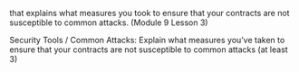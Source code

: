 that explains what measures you took to ensure that your contracts are not susceptible to common attacks. 
(Module 9 Lesson 3)

Security Tools / Common Attacks:
Explain what measures you’ve taken to ensure that your contracts are not
susceptible to common attacks (at least 3)